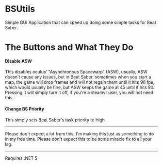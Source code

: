 # BSUtils
Simple GUI Application that can speed up doing some simple tasks for Beat Saber.
# The Buttons and What They Do #
#### Disable ASW ####
This disables oculus' "Asynchronous Spacewarp" (ASW), usually, ASW doesn't cause any issues, but in Beat Saber, sometimes when you start a map, the game will drop frames and will not regain them until it hits 90 fps, which would usually be fine, but ASW keeps the game at 45 until it hits 90. Pressing it will simply turn it off, if you're a steamvr user, you will not need this.
#### Change BS Priority ####
This simply sets Beat Saber's task priority to High.

----

Please don't expect a lot from this, I'm making this just as something to do in my free time. Please don't expect this to be some miracle fix to all your lag.

----

Requires .NET 5
